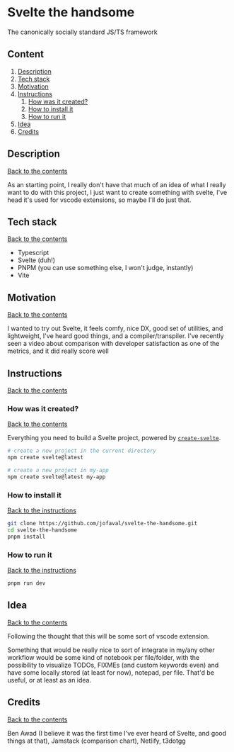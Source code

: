 # Svelte the handsome

The canonically socially standard JS/TS framework

## Content

1. [Description](#description)
1. [Tech stack](#tech-stack)
1. [Motivation](#motivation)
1. [Instructions](#instructions)
   1. [How was it created?](#how-was-it-created)
   1. [How to install it](#how-to-install-it)
   1. [How to run it](#how-to-run-it)
1. [Idea](#idea)
1. [Credits](#credits)

## Description

[Back to the contents](#content)

As an starting point, I really don't have that much of an idea of what I really want to do with this project, I just want to create something with svelte, I've head it's used for vscode extensions, so maybe I'll do just that.

## Tech stack

[Back to the contents](#content)

- Typescript
- Svelte (duh!)
- PNPM (you can use something else, I won't judge, instantly)
- Vite

## Motivation

[Back to the contents](#content)

I wanted to try out Svelte, it feels comfy, nice DX, good set of utilities, and lightweight, I've heard good things, and a compiler/transpiler. I've recently seen a video about comparison with developer satisfaction as one of the metrics, and it did really score well

## Instructions

[Back to the contents](#content)

### How was it created?

[Back to the contents](#content)

Everything you need to build a Svelte project, powered by [`create-svelte`](https://github.com/sveltejs/kit/tree/master/packages/create-svelte).

```bash
# create a new project in the current directory
npm create svelte@latest

# create a new project in my-app
npm create svelte@latest my-app
```

### How to install it

[Back to the instructions](#instructions)

```bash
git clone https://github.com/jofaval/svelte-the-handsome.git
cd svelte-the-handsome
pnpm install
```

### How to run it

[Back to the instructions](#instructions)

```bash
pnpm run dev
```

## Idea

[Back to the contents](#content)

Following the thought that this will be some sort of vscode extension.

Something that would be really nice to sort of integrate in my/any other workflow would be some kind of notebook per file/folder, with the possibility to visualize TODOs, FIXMEs (and custom keywords even) and have some locally stored (at least for now), notepad, per file. That'd be useful, or at least as an idea.

## Credits

[Back to the contents](#content)

Ben Awad (I believe it was the first time I've ever heard of Svelte, and good things at that), Jamstack (comparison chart), Netlify, t3dotgg
